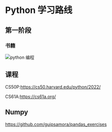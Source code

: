# Python 学习路线

## 第一阶段

### 书籍

![python 编程](https://csnotes.oss-cn-beijing.aliyuncs.com/photos/python%E7%BC%96%E7%A8%8B.jpg)

## 课程

CS50P:https://cs50.harvard.edu/python/2022/

CS61A:<https://cs61a.org/>



## Numpy

https://github.com/guipsamora/pandas_exercises


